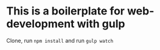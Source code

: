 # This is a boilerplate for web-development with gulp
Clone, run `npm install` and run `gulp watch`
